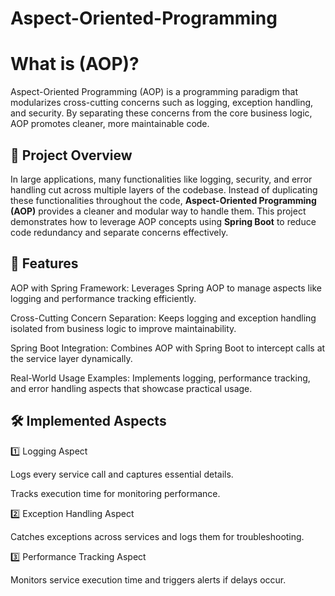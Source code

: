 # Aspect-Oriented-Programming

# What is (AOP)?
Aspect-Oriented Programming (AOP) is a programming paradigm that modularizes cross-cutting concerns such as logging, exception handling, and security.
By separating these concerns from the core business logic, AOP promotes cleaner, more maintainable code.

## 🎯 Project Overview  
In large applications, many functionalities like logging, security, and error handling cut across multiple layers of the codebase. Instead of duplicating these functionalities throughout the code, **Aspect-Oriented Programming (AOP)** provides a cleaner and modular way to handle them. This project demonstrates how to leverage AOP concepts using **Spring Boot** to reduce code redundancy and separate concerns effectively.

## 🚀 Features
AOP with Spring Framework:
Leverages Spring AOP to manage aspects like logging and performance tracking efficiently.

Cross-Cutting Concern Separation:
Keeps logging and exception handling isolated from business logic to improve maintainability.

Spring Boot Integration:
Combines AOP with Spring Boot to intercept calls at the service layer dynamically.

Real-World Usage Examples:
Implements logging, performance tracking, and error handling aspects that showcase practical usage.

## 🛠 Implemented Aspects

1️⃣ Logging Aspect

Logs every service call and captures essential details.

Tracks execution time for monitoring performance.

2️⃣ Exception Handling Aspect

Catches exceptions across services and logs them for troubleshooting.

3️⃣ Performance Tracking Aspect

Monitors service execution time and triggers alerts if delays occur.


